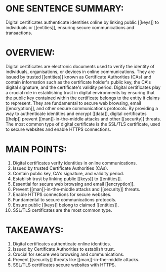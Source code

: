 # ONE SENTENCE SUMMARY:
Digital certificates authenticate identities online by linking public [[keys]] to individuals or [[entities]], ensuring secure communications and transactions.

# OVERVIEW:
Digital certificates are electronic documents used to verify the identity of individuals, organisations, or devices in online communications. They are issued by trusted [[entities]] known as Certificate Authorities (CAs) and contain information such as the certificate holder's public key, the CA's digital signature, and the certificate's validity period. Digital certificates play a crucial role in establishing trust in digital environments by ensuring that the public key contained within the certificate belongs to the entity it claims to represent. They are fundamental to secure web browsing, email [[encryption]], and other secure communications protocols. By providing a way to authenticate identities and encrypt [[data]], digital certificates [[help]] prevent [[man]]-in-the-middle attacks and other [[security]] threats. The most common type of digital certificate is the SSL/TLS certificate, used to secure websites and enable HTTPS connections.

# MAIN POINTS:
1. Digital certificates verify identities in online communications.
2. Issued by trusted Certificate Authorities (CAs).
3. Contain public key, CA's signature, and validity period.
4. Establish trust by linking public [[keys]] to [[entities]].
5. Essential for secure web browsing and email [[encryption]].
6. Prevent [[man]]-in-the-middle attacks and [[security]] threats.
7. Enable HTTPS connections for secure websites.
8. Fundamental to secure communications protocols.
9. Ensure public [[keys]] belong to claimed [[entities]].
10. SSL/TLS certificates are the most common type.

# TAKEAWAYS:
1. Digital certificates authenticate online identities.
2. Issued by Certificate Authorities to establish trust.
3. Crucial for secure web browsing and communications.
4. Prevent [[security]] threats like [[man]]-in-the-middle attacks.
5. SSL/TLS certificates secure websites with HTTPS.